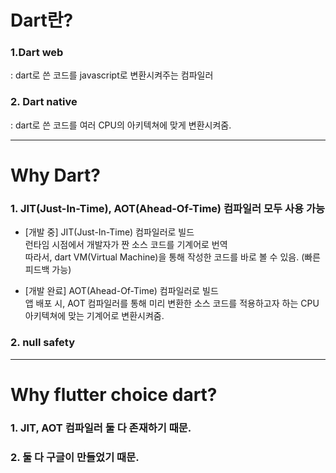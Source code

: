 Dart란?
===
### 1.Dart web
: dart로 쓴 코드를 javascript로 변환시켜주는 컴파일러

### 2. Dart native
: dart로 쓴 코드를 여러 CPU의 아키텍쳐에 맞게 변환시켜줌.     

---

Why Dart?
===
### 1. JIT(Just-In-Time), AOT(Ahead-Of-Time) 컴파일러 모두 사용 가능

- [개발 중] JIT(Just-In-Time) 컴파일러로 빌드   
런타임 시점에서 개발자가 짠 소스 코드를 기계어로 번역   
따라서, dart VM(Virtual Machine)을 통해 작성한 코드를 바로 볼 수 있음. (빠른 피드백 가능)      

- [개발 완료] AOT(Ahead-Of-Time) 컴파일러로 빌드   
 앱 배포 시, AOT 컴파일러를 통해 미리 변환한 소스 코드를 적용하고자 하는 CPU 아키텍쳐에 맞는 기계어로 변환시켜줌.    

 ### 2. null safety   

 ---
 Why flutter choice dart?
 ===   

 ### 1. JIT, AOT 컴파일러 둘 다 존재하기 때문.
 ### 2. 둘 다 구글이 만들었기 때문.

